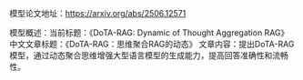 模型论文地址：https://arxiv.org/abs/2506.12571

模型概述：当前标题：《DoTA-RAG: Dynamic of Thought Aggregation RAG》
中文文章标题：《DoTA-RAG：思维聚合RAG的动态》
文章内容：提出DoTA-RAG模型，通过动态聚合思维增强大型语言模型的生成能力，提高回答准确性和流畅性。

